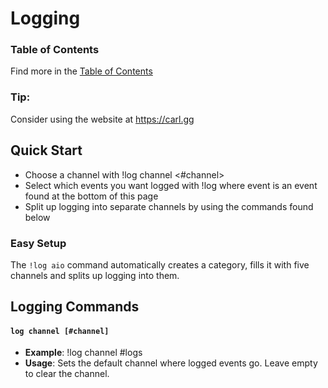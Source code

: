 # Logging

### Table of Contents

Find more in the [Table of Contents](https://github.com/Discord-Bot-Market/carl-bot/blob/main/TOC.md#table-of-contents)

### Tip:
Consider using the website at https://carl.gg

## Quick Start
- Choose a channel with !log channel <#channel>
- Select which events you want logged with !log <event> where event is an event found at the bottom of this page
- Split up logging into separate channels by using the commands found below
  
### Easy Setup
The ``!log aio`` command automatically creates a category, fills it with five channels and splits up logging into them.
  
## Logging Commands
  
#### ``log channel [#channel]``
- **Example**: !log channel #logs	
- **Usage**: Sets the default channel where logged events go. Leave empty to clear the channel.

